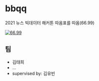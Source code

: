 # bbqq
2021 뉴스 빅데이터 해커톤 따옴표를 따옴(66.99)

[![66.99](https://user-images.githubusercontent.com/78592027/139579235-0aa2e567-0874-4781-bed9-49b38bbb0101.png)](https://youtu.be/1X2FHmjUsng) 



## 팀
- 김태희
- ...
- supervised by: 김유빈
